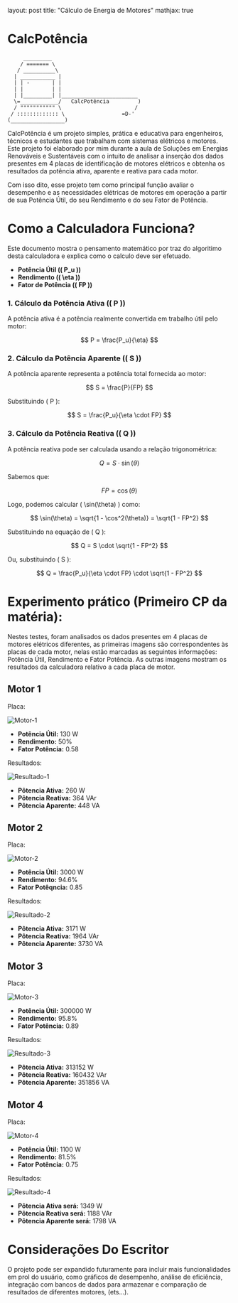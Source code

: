 layout: post
title: "Cálculo de Energia de Motores"
mathjax: true

# CalcPotência

```
     _________
    / ======= \
   / __________\
  | ___________ |
  | | -       | |
  | |         | |
  | |_________| |________________________
  \=____________/   CalcPotência         )
  / """"""""""" \                       /
 / ::::::::::::: \                  =D-'
(_________________)
```

CalcPotência é um projeto simples, prática e educativa para engenheiros, técnicos e estudantes que trabalham com sistemas elétricos e motores. Este projeto foi elaborado por mim durante a aula de Soluções em Energias Renováveis e Sustentáveis com o intuito de analisar a inserção dos dados presentes em 4 placas de identificação de motores elétricos e obtenha os resultados da potência ativa, aparente e reativa para cada motor.

Com isso dito, esse projeto tem como principal função avaliar o desempenho e as necessidades elétricas de motores em operação a partir de sua Potência Útil, do seu Rendimento e do seu Fator de Potência.

# Como a Calculadora Funciona?

Este documento mostra o pensamento matemático por traz do algoritimo desta calculadora e explica como o calculo deve ser efetuado.

- **Potência Útil (\( P_u \))**  
- **Rendimento (\( \eta \))**  
- **Fator de Potência (\( FP \))**  

### 1. Cálculo da Potência Ativa (\( P \))

A potência ativa é a potência realmente convertida em trabalho útil pelo motor:

$$ P = \frac{P_u}{\eta} $$

### 2. Cálculo da Potência Aparente (\( S \))

A potência aparente representa a potência total fornecida ao motor:

$$ S = \frac{P}{FP} $$

Substituindo \( P \):

$$ S = \frac{P_u}{\eta \cdot FP} $$

### 3. Cálculo da Potência Reativa (\( Q \))

A potência reativa pode ser calculada usando a relação trigonométrica:

$$ Q = S \cdot \sin(\theta) $$

Sabemos que:

$$ FP = \cos(\theta) $$

Logo, podemos calcular \( \sin(\theta) \) como:

$$ \sin(\theta) = \sqrt{1 - \cos^2(\theta)} = \sqrt{1 - FP^2} $$

Substituindo na equação de \( Q \):

$$ Q = S \cdot \sqrt{1 - FP^2} $$

Ou, substituindo \( S \):

$$ Q = \frac{P_u}{\eta \cdot FP} \cdot \sqrt{1 - FP^2} $$

# Experimento prático (Primeiro CP da matéria):

Nestes testes, foram analisados os dados presentes em 4 placas de motores elétricos diferentes, as primeiras imagens são correspondentes às placas de cada motor, nelas estão marcadas as seguintes informações: Potência Útil, Rendimento e Fator Potência. As outras imagens mostram os resultados da calculadora relativo a cada placa de motor.

## Motor 1
Placa:

![Motor-1](https://github.com/user-attachments/assets/8011e492-c1be-4fc8-8784-a43c325e7f2e)

- **Potência Útil:** 130 W
- **Rendimento:** 50%
- **Fator Potência:** 0.58

Resultados:

![Resultado-1](https://github.com/user-attachments/assets/9efcb136-b4e6-4b0d-9d74-a50afd6107e3)

- **Pôtencia Ativa:** 260 W
- **Pôtencia Reativa:** 364 VAr
- **Pôtencia Aparente:** 448 VA

## Motor 2
Placa:

![Motor-2](https://github.com/user-attachments/assets/3650fd07-49ee-4ef8-8b45-bf46f203b450)

- **Potência Útil:** 3000 W
- **Rendimento:** 94.6%
- **Fator Potêqncia:** 0.85

Resultados:

![Resultado-2](https://github.com/user-attachments/assets/7b5808a7-f5f4-448a-be8e-99bd6e70d69c)

- **Pôtencia Ativa:** 3171 W
- **Pôtencia Reativa:** 1964 VAr
- **Pôtencia Aparente:** 3730 VA

## Motor 3
Placa:

![Motor-3](https://github.com/user-attachments/assets/19165f49-b69c-40f7-9705-ff25f4ac2359)

- **Potência Útil:** 300000 W
- **Rendimento:** 95.8%
- **Fator Potência:** 0.89

Resultados:

![Resultado-3](https://github.com/user-attachments/assets/0641a0cd-e407-4a50-b5cc-dfe388976f12)

- **Pôtencia Ativa:** 313152 W
- **Pôtencia Reativa:** 160432 VAr
- **Pôtencia Aparente:** 351856 VA

## Motor 4
Placa:

![Motor-4](https://github.com/user-attachments/assets/65d02ece-8976-46a1-b443-3af5cd0351c4)

- **Potência Útil:** 1100 W
- **Rendimento:** 81.5%
- **Fator Potência:** 0.75

Resultados:

![Resultado-4](https://github.com/user-attachments/assets/9c7d54ca-e245-4058-ba0d-2935c8b6d744)

- **Pôtencia Ativa será:** 1349 W
- **Pôtencia Reativa será:** 1188 VAr
- **Pôtencia Aparente será:** 1798 VA

# Considerações Do Escritor

O projeto pode ser expandido futuramente para incluir mais funcionalidades em prol do usuário, como gráficos de desempenho, análise de eficiência, integração com bancos de dados para armazenar e comparação de resultados de diferentes motores, (ets...).
